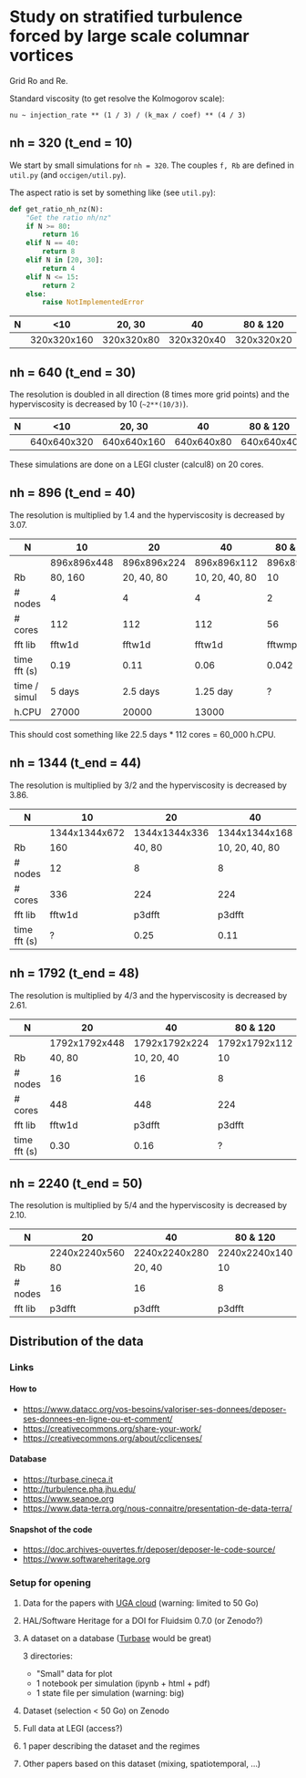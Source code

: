 # Study on stratified turbulence forced by large scale columnar vortices

Grid Ro and Re.

Standard viscosity (to get resolve the Kolmogorov scale):

```
nu ~ injection_rate ** (1 / 3) / (k_max / coef) ** (4 / 3)
```

## nh = 320 (t_end = 10)

We start by small simulations for `nh = 320`. The couples `f, Rb` are defined
in `util.py` (and `occigen/util.py`).

The aspect ratio is set by something like (see `util.py`):

```python
def get_ratio_nh_nz(N):
    "Get the ratio nh/nz"
    if N >= 80:
        return 16
    elif N == 40:
        return 8
    elif N in [20, 30]:
        return 4
    elif N <= 15:
        return 2
    else:
        raise NotImplementedError
```

| N | <10         | 20, 30     | 40         | 80 & 120   |
|---|-------------|------------|------------|------------|
|   | 320x320x160 | 320x320x80 | 320x320x40 | 320x320x20 |

## nh = 640 (t_end = 30)

The resolution is doubled in all direction (8 times more grid points) and the
hyperviscosity is decreased by 10 (`~2**(10/3)`).

| N | <10         | 20, 30      | 40         | 80 & 120   |
|---|-------------|-------------|------------|------------|
|   | 640x640x320 | 640x640x160 | 640x640x80 | 640x640x40 |

These simulations are done on a LEGI cluster (calcul8) on 20 cores.

## nh = 896 (t_end = 40)

The resolution is multiplied by 1.4 and the hyperviscosity is decreased by 3.07.

| N            | 10            | 20            | 40             | 80 & 120   |
|--------------|---------------|---------------|----------------|------------|
|              | 896x896x448   | 896x896x224   | 896x896x112    | 896x896x56 |
| Rb           | 80, 160       | 20, 40, 80    | 10, 20, 40, 80 | 10         |
| # nodes      | 4             | 4             | 4              | 2          |
| # cores      | 112           | 112           | 112            | 56         |
| fft lib      | fftw1d        | fftw1d        | fftw1d         | fftwmpi3d  |
| time fft (s) | 0.19          | 0.11          | 0.06           | 0.042      |
| time / simul | 5 days        | 2.5 days      | 1.25 day       | ?          |
| h.CPU        | 27000         | 20000         | 13000          |            |

This should cost something like 22.5 days * 112 cores = 60_000 h.CPU.

## nh = 1344 (t_end = 44)

The resolution is multiplied by 3/2 and the hyperviscosity is decreased by 3.86.

| N            | 10            | 20            | 40            | 80 & 120     |
|--------------|---------------|---------------|---------------|--------------|
|              | 1344x1344x672 | 1344x1344x336 | 1344x1344x168 | 1344x1344x84 |
| Rb           | 160           | 40, 80        | 10, 20, 40, 80| 10           |
| # nodes      | 12            | 8             | 8             | 4            |
| # cores      | 336           | 224           | 224           | 112          |
| fft lib      | fftw1d        | p3dfft        | p3dfft        | p3dfft       |
| time fft (s) | ?             | 0.25          | 0.11          | ?            |

## nh = 1792 (t_end = 48)

The resolution is multiplied by 4/3 and the hyperviscosity is decreased by 2.61.

| N            | 20            | 40            | 80 & 120      |
|--------------|---------------|---------------|---------------|
|              | 1792x1792x448 | 1792x1792x224 | 1792x1792x112 |
| Rb           | 40, 80        | 10, 20, 40    | 10            |
| # nodes      | 16            | 16            | 8             |
| # cores      | 448           | 448           | 224           |
| fft lib      | fftw1d        | p3dfft        | p3dfft        |
| time fft (s) | 0.30          | 0.16          | ?             |

## nh = 2240 (t_end = 50)

The resolution is multiplied by 5/4 and the hyperviscosity is decreased by 2.10.

| N       | 20            | 40            | 80 & 120      |
|---------|---------------|---------------|---------------|
|         | 2240x2240x560 | 2240x2240x280 | 2240x2240x140 |
| Rb      | 80            | 20, 40        | 10            |
| # nodes | 16            | 16            | 8             |
| fft lib | p3dfft        | p3dfft        | p3dfft        |

## Distribution of the data

### Links

#### How to

- https://www.datacc.org/vos-besoins/valoriser-ses-donnees/deposer-ses-donnees-en-ligne-ou-et-comment/
- https://creativecommons.org/share-your-work/
- https://creativecommons.org/about/cclicenses/

#### Database

- https://turbase.cineca.it
- http://turbulence.pha.jhu.edu/
- https://www.seanoe.org
- https://www.data-terra.org/nous-connaitre/presentation-de-data-terra/

#### Snapshot of the code

- https://doc.archives-ouvertes.fr/deposer/deposer-le-code-source/
- https://www.softwareheritage.org

### Setup for opening

1. Data for the papers with [UGA cloud](https://cloud.univ-grenoble-alpes.fr)
   (warning: limited to 50 Go)

2. HAL/Software Heritage for a DOI for Fluidsim 0.7.0 (or Zenodo?)

3. A dataset on a database ([Turbase](https://turbase.cineca.it) would be great)

   3 directories:

   - "Small" data for plot
   - 1 notebook per simulation (ipynb + html + pdf)
   - 1 state file per simulation (warning: big)

4. Dataset (selection < 50 Go) on Zenodo

5. Full data at LEGI (access?)

6. 1 paper describing the dataset and the regimes

7. Other papers based on this dataset (mixing, spatiotemporal, ...)
